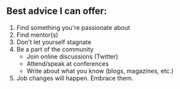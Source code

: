 ##  Best advice I can offer:

1. Find something you're passionate about<!-- .element: class="fragment" -->
2. Find mentor(s)<!-- .element: class="fragment" -->
3. Don't let yourself stagnate<!-- .element: class="fragment" -->
4. Be a part of the community<!-- .element: class="fragment" -->
	* Join online discussions (Twitter)
	* Attend/speak at conferences
	* Write about what you know (blogs, magazines, etc.)
5. Job changes will happen. Embrace them.<!-- .element: class="fragment" -->